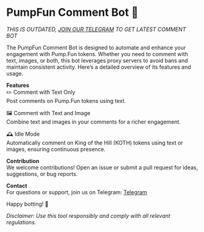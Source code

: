 # PumpFun Comment Bot 🤖

_THIS IS OUTDATED, [JOIN OUR TELEGRAM](https://t.me/pumpscripts) TO GET LATEST COMMENT BOT<br>_

The PumpFun Comment Bot is designed to automate and enhance your engagement with Pump.Fun tokens. Whether you need to comment with text, images, or both, this bot leverages proxy servers to avoid bans and maintain consistent activity. Here’s a detailed overview of its features and usage.

**Features** <br>
✏️ Comment with Text Only <br>
Post comments on Pump.Fun tokens using text.

🖼️ Comment with Text and Image <br>
Combine text and images in your comments for a richer engagement.

🕰️ Idle Mode <br>
Automatically comment on King of the Hill (KOTH) tokens using text or images, ensuring continuous presence.

**Contribution** <br>
We welcome contributions! Open an issue or submit a pull request for ideas, suggestions, or bug reports.

**Contact** <br>
For questions or support, join us on Telegram: [Telegram](https://t.me/pumpscripts)

Happy botting! 🎉

_Disclaimer: Use this tool responsibly and comply with all relevant regulations._
